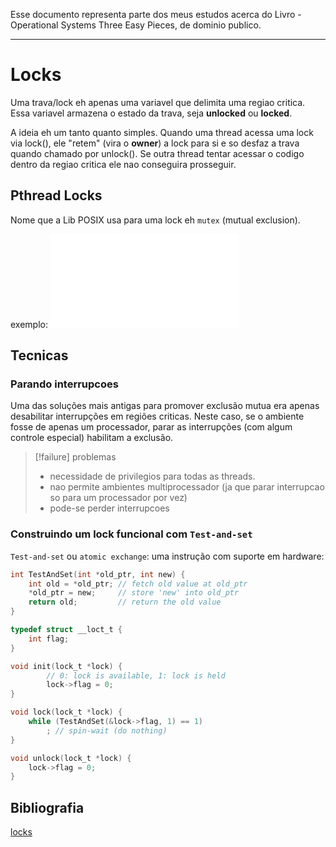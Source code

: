 Esse documento representa parte dos meus estudos acerca do Livro - Operational Systems  Three Easy Pieces, de dominio publico.

---

# Locks

Uma trava/lock eh apenas uma variavel que delimita uma regiao critica. Essa variavel armazena o estado da trava, seja **unlocked** ou **locked**. 

A ideia eh um tanto quanto simples. Quando uma thread acessa uma lock via lock(), ele "retem" (vira o __owner__) a lock para si e so desfaz a trava quando chamado por unlock(). Se outra thread tentar acessar o codigo dentro da regiao critica ele nao conseguira prosseguir. 

## Pthread Locks

Nome que a Lib POSIX usa para uma lock eh `mutex` (mutual exclusion).

exemplo: ![codigo](praticos/28-locks.c)

## Tecnicas

### Parando interrupcoes
Uma das soluções mais antigas para promover exclusão mutua  era apenas desabilitar interrupções em regiões criticas. Neste caso, se o ambiente fosse de apenas um processador, parar as interrupções (com algum controle especial) habilitam a exclusão. 

> [!failure] problemas
>
> - necessidade de privilegios para todas as threads.
> - nao permite ambientes multiprocessador (ja que parar interrupcao so para um processador por vez)
> - pode-se perder interrupcoes

### Construindo um lock funcional com `Test-and-set`
`Test-and-set` ou `atomic exchange`: uma instrução com suporte em hardware:
```c
int TestAndSet(int *old_ptr, int new) {
	int old = *old_ptr; // fetch old value at old_ptr
	*old_ptr = new;     // store 'new' into old_ptr
	return old;         // return the old value 
}

typedef struct __loct_t {
	int flag;
}

void init(lock_t *lock) {
		// 0: lock is available, 1: lock is held
		lock->flag = 0;
}

void lock(lock_t *lock) {
	while (TestAndSet(&lock->flag, 1) == 1) 
		; // spin-wait (do nothing)
}

void unlock(lock_t *lock) {
	lock->flag = 0;
}
```

## Bibliografia
[locks](https://pages.cs.wisc.edu/~remzi/OSTEP/threads-locks.pdf)
